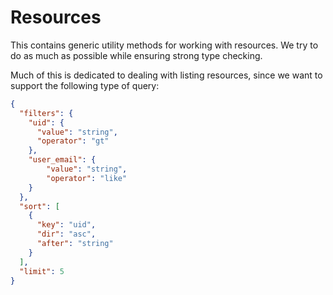 # Resources

This contains generic utility methods for working with resources. We try to
do as much as possible while ensuring strong type checking.

Much of this is dedicated to dealing with listing resources, since we want
to support the following type of query:


```json
{
  "filters": {
    "uid": {
      "value": "string",
      "operator": "gt"
    },
    "user_email": {
        "value": "string",
        "operator": "like"
    }
  },
  "sort": [
    {
      "key": "uid",
      "dir": "asc",
      "after": "string"
    }
  ],
  "limit": 5
}
```
